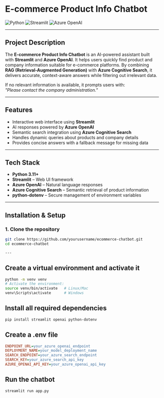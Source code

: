 # E-commerce Product Info Chatbot

![Python](https://img.shields.io/badge/Python-3.11-blue)
![Streamlit](https://img.shields.io/badge/Streamlit-1.30-orange)
![Azure OpenAI](https://img.shields.io/badge/Azure-OpenAI-purple)

---

## Project Description
The **E-commerce Product Info Chatbot** is an AI-powered assistant built with **Streamlit** and **Azure OpenAI**. It helps users quickly find product and company information suitable for e-commerce platforms. By combining **RAG (Retrieval-Augmented Generation)** with **Azure Cognitive Search**, it delivers accurate, context-aware answers while filtering out irrelevant data.  

If no relevant information is available, it prompts users with:  
*"Please contact the company administration."*

---

## Features
- Interactive web interface using **Streamlit**  
- AI responses powered by **Azure OpenAI**  
- Semantic search integration using **Azure Cognitive Search**  
- Handles dynamic queries about products and company details  
- Provides concise answers with a fallback message for missing data  

---

## Tech Stack
- **Python 3.11+**  
- **Streamlit** – Web UI framework  
- **Azure OpenAI** – Natural language responses  
- **Azure Cognitive Search** – Semantic retrieval of product information  
- **python-dotenv** – Secure management of environment variables  

---

## Installation & Setup

### 1. Clone the repository
```bash
git clone https://github.com/yourusername/ecommerce-chatbot.git
cd ecommerce-chatbot

---
```
## Create a virtual environment and activate it
```bash
python -m venv venv
# Activate the environment:
source venv/bin/activate   # Linux/Mac
venv\Scripts\activate      # Windows

```
## Install all required dependencies

```bash
pip install streamlit openai python-dotenv

```
## Create a .env file

```ini
ENDPOINT_URL=your_azure_openai_endpoint
DEPLOYMENT_NAME=your_model_deployment_name
SEARCH_ENDPOINT=your_azure_search_endpoint
SEARCH_KEY=your_azure_search_api_key
AZURE_OPENAI_API_KEY=your_azure_openai_api_key

```
## Run the chatbot

```bash
streamlit run app.py





